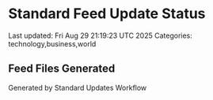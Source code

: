 # Standard Feed Update Status
Last updated: Fri Aug 29 21:19:23 UTC 2025
Categories: technology,business,world

## Feed Files Generated

Generated by Standard Updates Workflow
